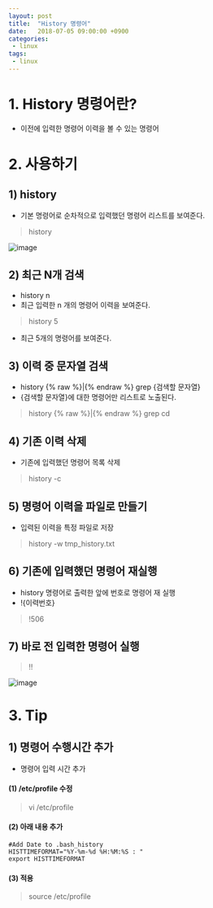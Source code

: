 ```yaml
---
layout: post
title:  "History 명령어"
date:   2018-07-05 09:00:00 +0900
categories:
 - linux
tags: 
 - linux
---
```


# 1. History 명령어란?
- 이전에 입력한 명령어 이력을 볼 수 있는 명령어

# 2. 사용하기
## 1) history
- 기본 명령어로 순차적으로 입력했던 명령어 리스트를 보여준다.

> history

![image](https://user-images.githubusercontent.com/13219787/61382713-3f562500-a8e8-11e9-87f8-f81cb9ed648d.png)

## 2) 최근 N개 검색
- history n
- 최근 입력한 n 개의 명령어 이력을 보여준다.

> history 5

- 최근 5개의 명령어를 보여준다.

## 3) 이력 중 문자열 검색
- history {% raw %}\|{% endraw %} grep {검색할 문자열}
- {검색할 문자열}에 대한 명령어만 리스트로 노출된다.

> history {% raw %}\|{% endraw %} grep cd

## 4) 기존 이력 삭제
- 기존에 입력했던 명령어 목록 삭제

> history -c

## 5) 명령어 이력을 파일로 만들기
- 입력된 이력을 특정 파일로 저장

> history -w tmp_history.txt

## 6) 기존에 입력했던 명령어 재실행
- history 명령어로 출력한 앞에 번호로 명령어 재 실행
- !{이력번호}

> !506

## 7) 바로 전 입력한 명령어 실행
> !!

![image](https://user-images.githubusercontent.com/13219787/61382726-454c0600-a8e8-11e9-9bc5-952729035b97.png)

# 3. Tip
## 1) 명령어 수행시간 추가
- 명령어 입력 시간 추가

#### (1) /etc/profile 수정

> vi /etc/profile

#### (2)  아래 내용 추가
```
#Add Date to .bash_history
HISTTIMEFORMAT="%Y-%m-%d %H:%M:%S : "
export HISTTIMEFORMAT
```

#### (3) 적용
> source /etc/profile

